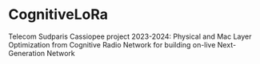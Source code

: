 # CognitiveLoRa

Telecom Sudparis Cassiopee project 2023-2024: 
Physical and Mac Layer Optimization from Cognitive Radio Network for building on-live Next-Generation Network
